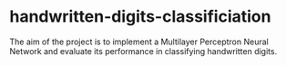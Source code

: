 # handwritten-digits-classificiation
The aim of the project is to implement a Multilayer Perceptron Neural Network and evaluate its performance in classifying handwritten digits.
